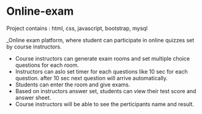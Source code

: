 # Online-exam
Project contains : html, css, javascript, bootstrap, mysql

_Online exam platform, where student can participate in online quizzes set by course instructors.  
* Course instructors can generate exam rooms and set multiple choice questions for each room.
* Instructors can aslo set timer for each questions like 10 sec for each question. after 10 sec next question will arrive automatically.
* Students can enter the room and give exams.
* Based on instructors answer set, students can view their test score and answer sheet.
* Course instructors will be able to see the perticipants name and result.
